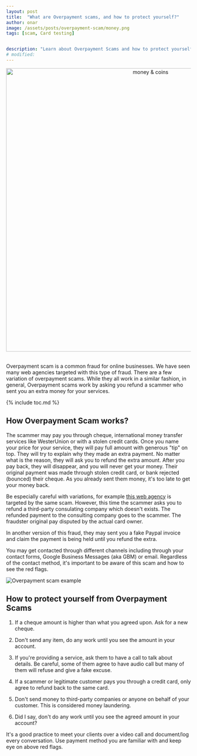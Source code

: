 ```yaml
---
layout: post
title:  "What are Overpayment scams, and how to protect yourself?"
author: onar
image: /assets/posts/overpayment-scam/money.png
tags: [scam, Card testing]


description: "Learn about Overpayment Scams and how to protect yourself and your business."
# modified: 
---
```

<center>
<img loading="lazy"  width="772" alt="money & coins" src="/blog/assets/posts/overpayment-scam/money.png">
</center>
<br/>

Overpayment scam is a common fraud for online businesses. We have seen many web agencies targeted with this type of fraud. There are a few variation of overpayment scams. While they all work in a similar fashion, in general, Overpayment scams work by asking you refund a scammer who sent you an extra money for your services.

{% include toc.md %}

## How Overpayment Scam works?

The scammer may pay you through cheque, international money transfer services like WesterUnion or with a stolen credit cards. Once you name your price for your service, they will pay full amount with generous "tip" on top. They will try to explain why they made an extra payment. No matter what is the reason, they will ask you to refund the extra amount. After you pay back, they will disappear, and you will never get your money. Their original payment was made through stolen credit card, or bank rejected (bounced) their cheque. As you already sent them money, it's too late to get your money back.

Be especially careful with variations, for example [this web agency](https://www.linkedin.com/pulse/web-design-scam-lens-digital/) is targeted by the same scam. However, this time the scammer asks you to refund a third-party consulating company which doesn't exists. The refunded payment to the consulting company goes to the scammer. The fraudster original pay disputed by the actual card owner.

In another version of this fraud, they may sent you a fake Paypal invoice and claim the payment is being held until you refund the extra.

You may get contacted through different channels including through your contact forms, Google Business Messages (aka GBM) or email. Regardless of the contact method, it's important to be aware of this scam and how to see the red flags.

![Overpayment scam example](/blog/assets/posts/overpayment-scam/overpayment-scam-example.png "Overpayment scam example")

## How to protect yourself from Overpayment Scams

1. If a cheque amount is higher than what you agreed upon. Ask for a new cheque.

2. Don't send any item, do any work until you see the amount in your account.

3. If you're providing a service, ask them to have a call to talk about details. Be careful, some of them agree to have audio call but many of them will refuse and give a fake excuse.

4. If a scammer or legitimate customer pays you through a credit card, only agree to refund back to the same card.

5. Don't send money to third-party companies or anyone on behalf of your customer. This is considered money laundering.

6. Did I say, don't do any work until you see the agreed amount in your account?

It's a good practice to meet your clients over a video call and document/log every conversation. Use payment method you are familiar with and keep eye on above red flags.